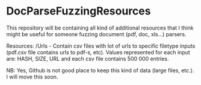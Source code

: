 # DocParseFuzzingResources
This repository will be containing all kind of additional resources that I think might be useful for someone fuzzing document (pdf, doc, xls...) parsers.

Resources:
/Urls - Contain csv files with lot of urls to specific filetype inputs (pdf.csv file contains urls to pdf-s, etc). Values represented for each input are: HASH, SIZE, URL and each csv file contains 500 000 entries.



NB: Yes, Github is not good place to keep this kind of data (large files, etc.). I will move this soon.